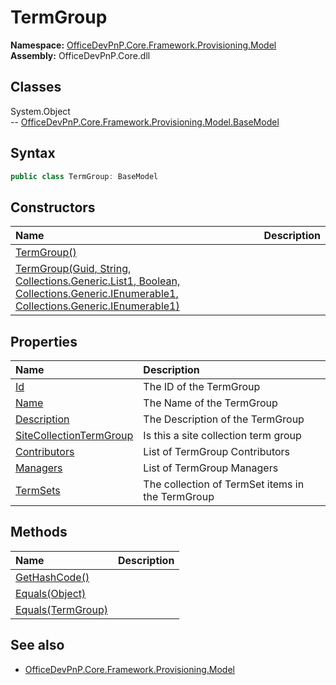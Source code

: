 # TermGroup

**Namespace:** [OfficeDevPnP.Core.Framework.Provisioning.Model](OfficeDevPnP.Core.Framework.Provisioning.Model.md)  
**Assembly:** OfficeDevPnP.Core.dll  
## Classes
System.Object  
-- [OfficeDevPnP.Core.Framework.Provisioning.Model.BaseModel](OfficeDevPnP.Core.Framework.Provisioning.Model.BaseModel.md)
## Syntax
```C#
public class TermGroup: BaseModel
```
## Constructors
|**Name**|**Description**|
|:-----|:-----|
| [TermGroup()](TermGroupconstructor1details.md) | 
| [TermGroup(Guid, String, Collections.Generic.List1<TermSet>, Boolean, Collections.Generic.IEnumerable1<User>, Collections.Generic.IEnumerable1<User>)](TermGroupconstructor1details.md) | 
## Properties
|**Name**|**Description**|
|:-----|:-----|
| [Id](TermGroup.Id.md) | The ID of the TermGroup
| [Name](TermGroup.Name.md) | The Name of the TermGroup
| [Description](TermGroup.Description.md) | The Description of the TermGroup
| [SiteCollectionTermGroup](TermGroup.SiteCollectionTermGroup.md) | Is this a site collection term group
| [Contributors](TermGroup.Contributors.md) | List of TermGroup Contributors
| [Managers](TermGroup.Managers.md) | List of TermGroup Managers
| [TermSets](TermGroup.TermSets.md) | The collection of TermSet items in the TermGroup
## Methods
|**Name**|**Description**|
|:-----|:-----|
| [GetHashCode()](TermGroupGetHashCode.md) | 
| [Equals(Object)](TermGroupEqualsObject.md) | 
| [Equals(TermGroup)](TermGroupEqualsTermGroup.md) | 
## See also
- [OfficeDevPnP.Core.Framework.Provisioning.Model](OfficeDevPnP.Core.Framework.Provisioning.Model.md)
